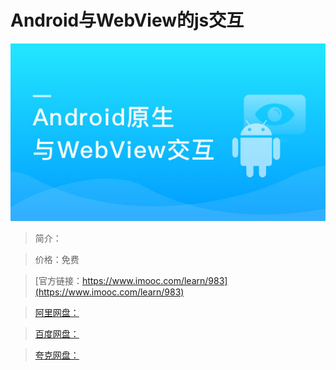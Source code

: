 # Android与WebView的js交互

![img](../../assets/5fe4430300016ccd05400304.jpg)

> 简介：

> 价格：免费

> [官方链接：https://www.imooc.com/learn/983](https://www.imooc.com/learn/983)

> [阿里网盘：]()

> [百度网盘：]()

> [夸克网盘：]()
